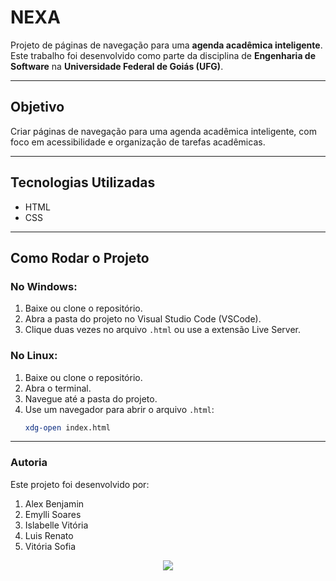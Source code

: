 # NEXA

Projeto de páginas de navegação para uma **agenda acadêmica inteligente**.  
Este trabalho foi desenvolvido como parte da disciplina de **Engenharia de Software** na **Universidade Federal de Goiás (UFG)**.

---

## Objetivo

Criar páginas de navegação para uma agenda acadêmica inteligente, com foco em acessibilidade e organização de tarefas acadêmicas.

---

## Tecnologias Utilizadas

- HTML  
- CSS

---

## Como Rodar o Projeto

### No Windows:
1. Baixe ou clone o repositório.
2. Abra a pasta do projeto no Visual Studio Code (VSCode).
3. Clique duas vezes no arquivo `.html` ou use a extensão Live Server.

### No Linux:
1. Baixe ou clone o repositório.
2. Abra o terminal.
3. Navegue até a pasta do projeto.
4. Use um navegador para abrir o arquivo `.html`:
   ```bash
   xdg-open index.html

---

### Autoria
Este projeto foi desenvolvido por:

1. Alex Benjamin
2. Emylli Soares
3. Islabelle Vitória
4. Luis Renato
5. Vitória Sofia

<div align="center">
  <a align="center" href="https://github.com/Vitoriasofiaa/NEXA/graphs/contributors">
  <img src="https://contrib.rocks/image?repo=Vitoriasofiaa/NEXA" />
  </a>
</div>

